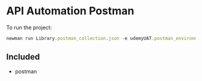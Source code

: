 # API Automation Postman

To run the project:

```javaScript
newman run Library.postman_collection.json -e udemyUAT.postman_environment.json -g workspace.postman_globals.json -d booksData.csv -r htmlextra
```

## Included
* postman
